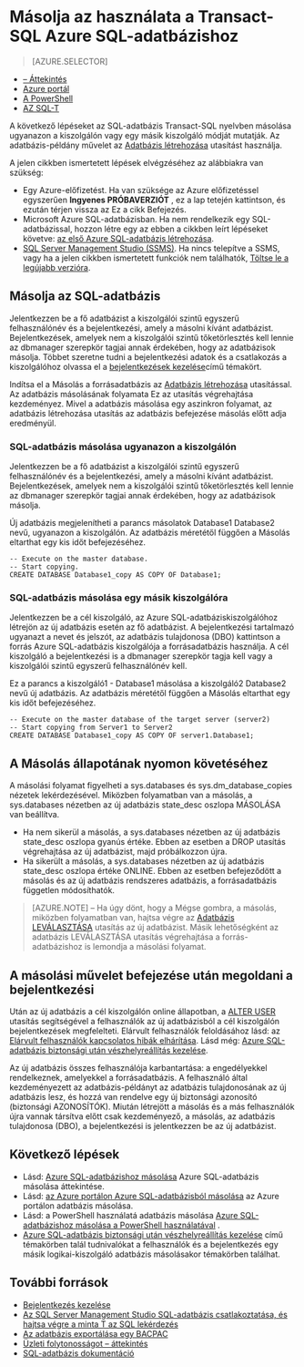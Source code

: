 <properties 
    pageTitle="Másolja a vágólapra egy Azure SQL-adatbázisokkal Transact-SQL nyelvben |} Microsoft Azure" 
    description="Másolat egy használata a Transact-SQL Azure SQL-adatbázishoz" 
    services="sql-database"
    documentationCenter=""
    authors="stevestein"
    manager="jhubbard"
    editor=""/>

<tags
    ms.service="sql-database"
    ms.devlang="NA"
    ms.date="09/19/2016"
    ms.author="sstein"
    ms.workload="data-management"
    ms.topic="article"
    ms.tgt_pltfrm="NA"/>


# <a name="copy-an-azure-sql-database-using-transact-sql"></a>Másolja az használata a Transact-SQL Azure SQL-adatbázishoz


> [AZURE.SELECTOR]
- [– Áttekintés](sql-database-copy.md)
- [Azure portál](sql-database-copy-portal.md)
- [A PowerShell](sql-database-copy-powershell.md)
- [AZ SQL-T](sql-database-copy-transact-sql.md)


A következő lépéseket az SQL-adatbázis Transact-SQL nyelvben másolása ugyanazon a kiszolgálón vagy egy másik kiszolgáló módját mutatják. Az adatbázis-példány művelet az [Adatbázis létrehozása](https://msdn.microsoft.com/library/ms176061.aspx) utasítást használja.

A jelen cikkben ismertetett lépések elvégzéséhez az alábbiakra van szükség:

- Egy Azure-előfizetést. Ha van szüksége az Azure előfizetéssel egyszerűen **Ingyenes PRÓBAVERZIÓT** , ez a lap tetején kattintson, és ezután térjen vissza az Ez a cikk Befejezés.
- Microsoft Azure SQL-adatbázisban. Ha nem rendelkezik egy SQL-adatbázissal, hozzon létre egy az ebben a cikkben leírt lépéseket követve: [az első Azure SQL-adatbázis létrehozása](sql-database-get-started.md).
- [SQL Server Management Studio (SSMS)](https://msdn.microsoft.com/library/ms174173.aspx). Ha nincs telepítve a SSMS, vagy ha a jelen cikkben ismertetett funkciók nem találhatók, [Töltse le a legújabb verzióra](https://msdn.microsoft.com/library/mt238290.aspx).


## <a name="copy-your-sql-database"></a>Másolja az SQL-adatbázis

Jelentkezzen be a fő adatbázist a kiszolgálói szintű egyszerű felhasználónév és a bejelentkezési, amely a másolni kívánt adatbázist. Bejelentkezések, amelyek nem a kiszolgálói szintű tőketörlesztés kell lennie az dbmanager szerepkör tagjai annak érdekében, hogy az adatbázisok másolja. Többet szeretne tudni a bejelentkezési adatok és a csatlakozás a kiszolgálóhoz olvassa el a [bejelentkezések kezelése](sql-database-manage-logins.md)című témakört.

Indítsa el a Másolás a forrásadatbázis az [Adatbázis létrehozása](https://msdn.microsoft.com/library/ms176061.aspx) utasítással. Az adatbázis másolásának folyamata Ez az utasítás végrehajtása kezdeményez. Mivel a adatbázis másolása egy aszinkron folyamat, az adatbázis létrehozása utasítás az adatbázis befejezése másolás előtt adja eredményül.


### <a name="copy-a-sql-database-to-the-same-server"></a>SQL-adatbázis másolása ugyanazon a kiszolgálón

Jelentkezzen be a fő adatbázist a kiszolgálói szintű egyszerű felhasználónév és a bejelentkezési, amely a másolni kívánt adatbázist. Bejelentkezések, amelyek nem a kiszolgálói szintű tőketörlesztés kell lennie az dbmanager szerepkör tagjai annak érdekében, hogy az adatbázisok másolja.

Új adatbázis megjelenítheti a parancs másolatok Database1 Database2 nevű, ugyanazon a kiszolgálón. Az adatbázis méretétől függően a Másolás eltarthat egy kis időt befejezéséhez.

    -- Execute on the master database.
    -- Start copying.
    CREATE DATABASE Database1_copy AS COPY OF Database1;

### <a name="copy-a-sql-database-to-a-different-server"></a>SQL-adatbázis másolása egy másik kiszolgálóra

Jelentkezzen be a cél kiszolgáló, az Azure SQL-adatbáziskiszolgálóhoz létrejön az új adatbázis esetén az fő adatbázist. A bejelentkezési tartalmazó ugyanazt a nevet és jelszót, az adatbázis tulajdonosa (DBO) kattintson a forrás Azure SQL-adatbázis kiszolgálója a forrásadatbázis használja. A cél kiszolgáló a bejelentkezési is a dbmanager szerepkör tagja kell vagy a kiszolgálói szintű egyszerű felhasználónév kell.

Ez a parancs a kiszolgáló1 - Database1 másolása a kiszolgáló2 Database2 nevű új adatbázis. Az adatbázis méretétől függően a Másolás eltarthat egy kis időt befejezéséhez.


    -- Execute on the master database of the target server (server2)
    -- Start copying from Server1 to Server2
    CREATE DATABASE Database1_copy AS COPY OF server1.Database1;
    

## <a name="monitor-the-progress-of-the-copy-operation"></a>A Másolás állapotának nyomon követéséhez

A másolási folyamat figyelheti a sys.databases és sys.dm_database_copies nézetek lekérdezésével. Miközben folyamatban van a másolás, a sys.databases nézetben az új adatbázis state_desc oszlopa MÁSOLÁSA van beállítva.


- Ha nem sikerül a másolás, a sys.databases nézetben az új adatbázis state_desc oszlopa gyanús értéke. Ebben az esetben a DROP utasítás végrehajtása az új adatbázist, majd próbálkozzon újra.
- Ha sikerült a másolás, a sys.databases nézetben az új adatbázis state_desc oszlopa értéke ONLINE. Ebben az esetben befejeződött a másolás és az új adatbázis rendszeres adatbázis, a forrásadatbázis független módosíthatók.

> [AZURE.NOTE] – Ha úgy dönt, hogy a Mégse gombra, a másolás, miközben folyamatban van, hajtsa végre az [Adatbázis LEVÁLASZTÁSA](https://msdn.microsoft.com/library/ms178613.aspx) utasítás az új adatbázist. Másik lehetőségként az adatbázis LEVÁLASZTÁSA utasítás végrehajtása a forrás-adatbázishoz is lemondja a másolási folyamat.


## <a name="resolve-logins-after-the-copy-operation-completes"></a>A másolási művelet befejezése után megoldani a bejelentkezési

Után az új adatbázis a cél kiszolgálón online állapotban, a [ALTER USER](https://msdn.microsoft.com/library/ms176060.aspx) utasítás segítségével a felhasználók az új adatbázisból a cél kiszolgálón bejelentkezések megfelelteti. Elárvult felhasználók feloldásához lásd: az [Elárvult felhasználók kapcsolatos hibák elhárítása](https://msdn.microsoft.com/library/ms175475.aspx). Lásd még: [Azure SQL-adatbázis biztonsági után vészhelyreállítás kezelése](sql-database-geo-replication-security-config.md).

Az új adatbázis összes felhasználója karbantartása: a engedélyekkel rendelkeznek, amelyekkel a forrásadatbázis. A felhasználó által kezdeményezett az adatbázis-példányt az adatbázis tulajdonosának az új adatbázis lesz, és hozzá van rendelve egy új biztonsági azonosító (biztonsági AZONOSÍTÓK). Miután létrejött a másolás és a más felhasználók újra vannak társítva előtt csak kezdeményező, a másolás, az adatbázis tulajdonosa (DBO), a bejelentkezési is jelentkezzen be az új adatbázist.


## <a name="next-steps"></a>Következő lépések

- Lásd: [Azure SQL-adatbázishoz másolása](sql-database-copy.md) Azure SQL-adatbázis másolása áttekintése.
- Lásd: [az Azure portálon Azure SQL-adatbázisból másolása](sql-database-copy-portal.md) az Azure portálon adatbázis másolása.
- Lásd: a PowerShell használatá adatbázis másolása [Azure SQL-adatbázishoz másolása a PowerShell használatával](sql-database-copy-powershell.md) .
- [Azure SQL-adatbázis biztonsági után vészhelyreállítás kezelése](sql-database-geo-replication-security-config.md) című témakörben talál tudnivalókat a felhasználók és a bejelentkezés egy másik logikai-kiszolgáló adatbázis másolásakor témakörben találhat.



## <a name="additional-resources"></a>További források

- [Bejelentkezés kezelése](sql-database-manage-logins.md)
- [Az SQL Server Management Studio SQL-adatbázis csatlakoztatása, és hajtsa végre a minta T az SQL lekérdezés](sql-database-connect-query-ssms.md)
- [Az adatbázis exportálása egy BACPAC](sql-database-export.md)
- [Üzleti folytonosságot – áttekintés](sql-database-business-continuity.md)
- [SQL-adatbázis dokumentáció](https://azure.microsoft.com/documentation/services/sql-database/)


